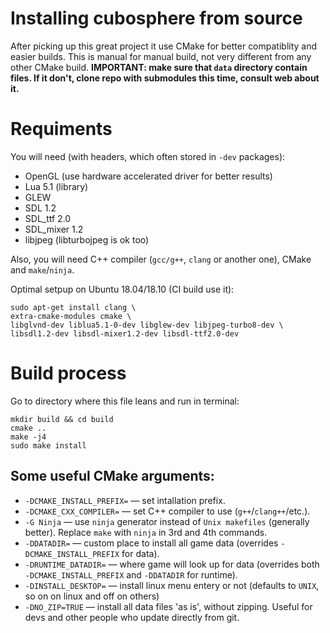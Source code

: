 # Installing cubosphere from source
After picking up this great project it use CMake for better compatiblity and easier builds. This is manual for manual build, not very different from any other CMake build.
**IMPORTANT: make sure that `data` directory contain files. If it don't, clone repo with submodules this time, consult web about it.**

# Requiments
You will need (with headers, which often stored in `-dev` packages):

* OpenGL (use hardware accelerated driver for better results)
* Lua 5.1 (library)
* GLEW
* SDL 1.2
* SDL_ttf 2.0
* SDL_mixer 1.2
* libjpeg (libturbojpeg is ok too)

Also, you will need C++ compiler (`gcc/g++`, `clang` or another one), CMake and `make`/`ninja`.

Optimal setpup on Ubuntu 18.04/18.10 (CI build use it):

```
sudo apt-get install clang \
extra-cmake-modules cmake \
libglvnd-dev liblua5.1-0-dev libglew-dev libjpeg-turbo8-dev \
libsdl1.2-dev libsdl-mixer1.2-dev libsdl-ttf2.0-dev
```

# Build process
Go to directory where this file leans and run in terminal:
```
mkdir build && cd build
cmake ..
make -j4
sudo make install
```

## Some useful CMake arguments:
* `-DCMAKE_INSTALL_PREFIX=` — set intallation prefix.
* `-DCMAKE_CXX_COMPILER=` — set C++ compiler to use (`g++`/`clang++`/etc.).
* `-G Ninja` — use `ninja` generator instead of `Unix makefiles` (generally better). Replace `make` with `ninja` in 3rd and 4th commands.
* `-DDATADIR=` — custom place to install all game data (overrides `-DCMAKE_INSTALL_PREFIX` for data).
* `-DRUNTIME_DATADIR=` — where game will look up for data (overrides both `-DCMAKE_INSTALL_PREFIX` and `-DDATADIR` for runtime).
* `-DINSTALL_DESKTOP=` — install linux menu entery or not (defaults to `UNIX`, so on on linux and off on others)
* `-DNO_ZIP=TRUE` — install all data files 'as is', without zipping. Useful for devs and other people who update directly from git.
